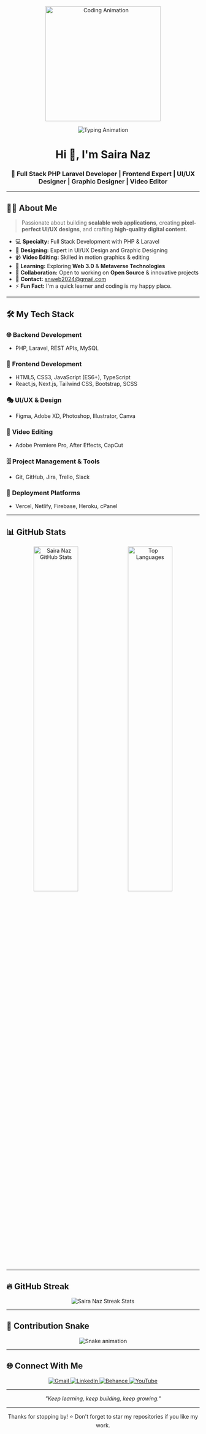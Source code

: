 <!-- Banner -->
<p align="center">
  <img src="https://raw.githubusercontent.com/raihan2bd/raihan2bd/main/code.gif" width="300" alt="Coding Animation">
</p>

<p align="center">
  <img src="https://readme-typing-svg.demolab.com?font=Fira+Code&pause=1000&color=00F718&center=true&width=435&lines=Hi%2C+I'm+Ali+Aftab+Sheikh;Full+Stack+PHP+%26+Laravel+Developer;Frontend+Expert+%7C+UI%2FUX+Designer;Video+Editor+%7C+Creative+Thinker" alt="Typing Animation" />
</p>



<h1 align="center">Hi 👋, I'm Saira Naz</h1>
<h3 align="center">🚀 Full Stack PHP Laravel Developer | Frontend Expert | UI/UX Designer | Graphic Designer | Video Editor</h3>

---

## 🧑‍💻 About Me
> Passionate about building **scalable web applications**, creating **pixel-perfect UI/UX designs**, and crafting **high-quality digital content**.


- 💻 **Specialty:** Full Stack Development with PHP & Laravel  
- 🎨 **Designing:** Expert in UI/UX Design and Graphic Designing  
- 📹 **Video Editing:** Skilled in motion graphics & editing  
- 🌱 **Learning:** Exploring **Web 3.0** & **Metaverse Technologies**  
- 🤝 **Collaboration:** Open to working on **Open Source** & innovative projects  
- 📧 **Contact:** [snweb2024@gmail.com](mailto:snweb2024@gmail.com)  
- ⚡ **Fun Fact:** I'm a quick learner and coding is my happy place.  

---

## 🛠️ My Tech Stack

### 🌐 **Backend Development**
- PHP, Laravel, REST APIs, MySQL

### 🎨 **Frontend Development**
- HTML5, CSS3, JavaScript (ES6+), TypeScript  
- React.js, Next.js, Tailwind CSS, Bootstrap, SCSS

### 🎭 **UI/UX & Design**
- Figma, Adobe XD, Photoshop, Illustrator, Canva

### 🎥 **Video Editing**
- Adobe Premiere Pro, After Effects, CapCut

### 🗄️ **Project Management & Tools**
- Git, GitHub, Jira, Trello, Slack

### 🚀 **Deployment Platforms**
- Vercel, Netlify, Firebase, Heroku, cPanel

---

## 📊 GitHub Stats
<p align="center">
  <img src="https://github-readme-stats.vercel.app/api?username=sngraphics12&show_icons=true&theme=radical" alt="Saira Naz GitHub Stats" width="48%" />
  <img src="https://github-readme-stats.vercel.app/api/top-langs/?username=sngraphics12&layout=compact&theme=radical" alt="Top Languages" width="48%" />
</p>

---

## 🔥 GitHub Streak
<p align="center">
  <img src="https://streak-stats.demolab.com/?user=sngraphics12&theme=radical" alt="Saira Naz Streak Stats" />
</p>

---

## 🐍 Contribution Snake
<p align="center">
  <img src="https://raw.githubusercontent.com/sngraphics12/sngraphics12/output/github-contribution-grid-snake.svg" alt="Snake animation" />
</p>

---

## 🌐 Connect With Me
<p align="center">
  <a href="mailto:snweb2024@gmail.com">
    <img src="https://img.shields.io/badge/Email-D14836?style=for-the-badge&logo=gmail&logoColor=white" alt="Gmail"/>
  </a>
  <a href="https://www.linkedin.com/in/saira-n-53b072223/" target="_blank">
    <img src="https://img.shields.io/badge/LinkedIn-0077B5?style=for-the-badge&logo=linkedin&logoColor=white" alt="LinkedIn"/>
  </a>
  <a href="https://www.behance.net/sairagraphics" target="_blank">
    <img src="https://img.shields.io/badge/Behance-1769FF?style=for-the-badge&logo=behance&logoColor=white" alt="Behance"/>
  </a>
 
  <a href="https://www.youtube.com/@snqlearningacademy6461" target="_blank">
    <img src="https://img.shields.io/badge/YouTube-FF0000?style=for-the-badge&logo=youtube&logoColor=white" alt="YouTube"/>
  </a>
</p>


---

<p align="center">
  <i>"Keep learning, keep building, keep growing."</i> 
</p>

---

<p align="center">Thanks for stopping by! ⭐ Don't forget to star my repositories if you like my work.</p>
